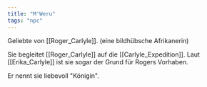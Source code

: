 ```yaml
---
title: "M'Weru"
tags: "npc"
---
```

Geliebte von [[Roger_Carlyle]]. (eine bildhübsche
Afrikanerin)

Sie begleitet [[Roger_Carlyle]] auf die [[Carlyle_Expedition]]. Laut [[Erika_Carlyle]] ist sie sogar der Grund für Rogers Vorhaben.

Er nennt sie liebevoll "Königin".